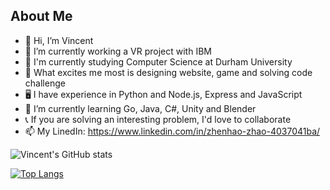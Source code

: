 ## About Me

- 👋 Hi, I’m Vincent
- 🔭 I’m currently working a VR project with IBM
- 📖 I'm currently studying Computer Science at Durham University
- 👀 What excites me most is designing website, game and solving code challenge
- 🖥 I have experience in Python and Node.js, Express and JavaScript 
- 🌱 I’m currently learning Go, Java, C#, Unity and Blender
- 📞 If you are solving an interesting problem, I'd love to collaborate
- 📫 My LinedIn: https://www.linkedin.com/in/zhenhao-zhao-4037041ba/

![Vincent's GitHub stats](https://github-readme-stats.vercel.app/api?username=Vincent-Zhenhao-ZHAO&show_icons=true&theme=radical)

[![Top Langs](https://github-readme-stats.vercel.app/api/top-langs/?username=Vincent-Zhenhao-ZHAO&layout=compact)](https://github.com/anuraghazra/github-readme-stats)




